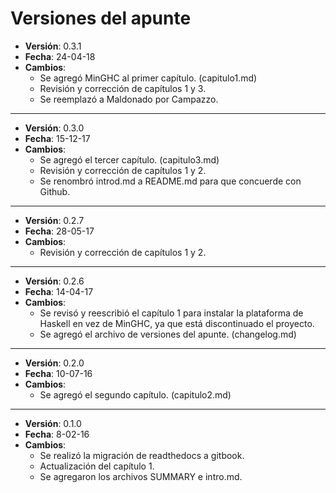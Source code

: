 # Versiones del apunte

- **Versión**: 0.3.1
- **Fecha**: 24-04-18
- **Cambios**:
    * Se agregó MinGHC al primer capítulo. (capitulo1.md) 
    * Revisión y corrección de capítulos 1 y 3.
    * Se reemplazó a Maldonado por Campazzo.

******

- **Versión**: 0.3.0
- **Fecha**: 15-12-17
- **Cambios**:
    * Se agregó el tercer capítulo. (capitulo3.md) 
    * Revisión y corrección de capítulos 1 y 2.
    * Se renombró introd.md a README.md para que concuerde con Github.

******

- **Versión**: 0.2.7
- **Fecha**: 28-05-17
- **Cambios**:
    * Revisión y corrección de capítulos 1 y 2.

******

- **Versión**: 0.2.6
- **Fecha**: 14-04-17
- **Cambios**:
    * Se revisó y reescribió el capítulo 1 para instalar la plataforma de Haskell en vez de MinGHC, ya que está discontinuado el proyecto.
    * Se agregó el archivo de versiones del apunte. (changelog.md)

******

- **Versión**: 0.2.0
- **Fecha**: 10-07-16
- **Cambios**: 
    * Se agregó el segundo capítulo. (capitulo2.md) 

******

- **Versión**: 0.1.0
- **Fecha**: 8-02-16
- **Cambios**: 
    * Se realizó la migración de readthedocs a gitbook.
    * Actualización del capítulo 1.
    * Se agregaron los archivos SUMMARY e intro.md.
